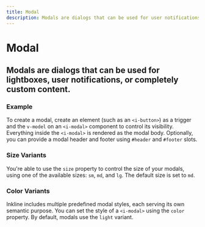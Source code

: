 ```yaml
---
title: Modal
description: Modals are dialogs that can be used for user notifications, lightboxes, or completely custom content.
---
```


<script setup>
import * as examples from '../../../examples/components/modal'
</script>



# Modal
## Modals are dialogs that can be used for lightboxes, user notifications, or completely custom content.

### Example
To create a modal, create an element (such as an `<i-button>`) as a trigger and the `v-model` on an `<i-modal>` component to control its visibility. Everything inside the `<i-modal>` is rendered as the modal body. Optionally, you can provide a modal header and footer using `#header` and `#footer` slots.

<example type="modal" :component="examples.IModalBasicExample" :html="examples.IModalBasicExampleHTML" :js="examples.IModalBasicExampleJS"></example>

### Size Variants
You're able to use the `size` property to control the size of your modals, using one of the available sizes: `sm`, `md`, and `lg`. 
The default size is set to `md`.

<example type="modal" :component="examples.IModalSizeVariantsExample" :html="examples.IModalSizeVariantsExampleHTML" :js="examples.IModalBasicExampleJS"></example>

### Color Variants
Inkline includes multiple predefined modal styles, each serving its own semantic purpose. You can set the style of a `<i-modal>` using the `color` property. By default, modals use the `light` variant.

<example type="modal" :component="examples.IModalColorVariantsExample" :html="examples.IModalColorVariantsExampleHTML" :js="examples.IModalBasicExampleJS"></example>
